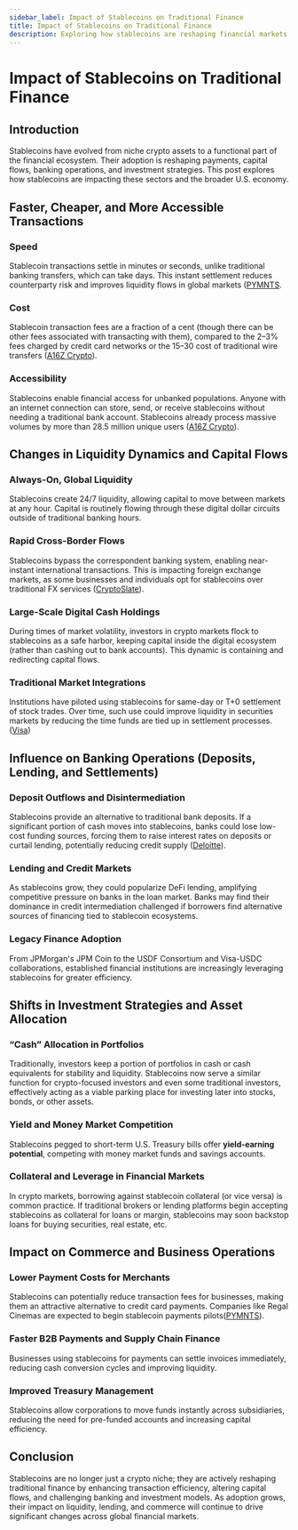 ```yaml
---
sidebar_label: Impact of Stablecoins on Traditional Finance
title: Impact of Stablecoins on Traditional Finance
description: Exploring how stablecoins are reshaping financial markets, banking operations, and capital flows.
---
```


# Impact of Stablecoins on Traditional Finance

## Introduction

Stablecoins have evolved from niche crypto assets to a functional part of the financial ecosystem. Their adoption is reshaping payments, capital flows, banking operations, and investment strategies. This post explores how stablecoins are impacting these sectors and the broader U.S. economy.

## Faster, Cheaper, and More Accessible Transactions

### **Speed**
Stablecoin transactions settle in minutes or seconds, unlike traditional banking transfers, which can take days. This instant settlement reduces counterparty risk and improves liquidity flows in global markets ([PYMNTS](https://www.pymnts.com/cryptocurrency/2024/stablecoins-biggest-2024-moves-from-cross-border-b2b-to-real-time-treasury/#:~:text=Historically%2C%20cross,associated%20with%20traditional%20banking%20channels).

### **Cost**
Stablecoin transaction fees are a fraction of a cent (though there can be other fees associated with transacting with them), compared to the 2–3% fees charged by credit card networks or the $15–$30 cost of traditional wire transfers ([A16Z Crypto](https://a16zcrypto.com/posts/article/how-stablecoins-will-eat-payments/#:~:text=Stablecoins%20offer%20lower%20fees%2C%20more,would%20disrupt%20the%20payments%20industry)).

### **Accessibility**
Stablecoins enable financial access for unbanked populations. Anyone with an internet connection can store, send, or receive stablecoins without needing a traditional bank account. Stablecoins already process massive volumes by more than 28.5 million unique users ([A16Z Crypto](https://a16zcrypto.com/)).

## Changes in Liquidity Dynamics and Capital Flows

### **Always-On, Global Liquidity**
Stablecoins create 24/7 liquidity, allowing capital to move between markets at any hour. Capital is routinely flowing through these digital dollar circuits outside of traditional banking hours.

### **Rapid Cross-Border Flows**
Stablecoins bypass the correspondent banking system, enabling near-instant international transactions. This is impacting foreign exchange markets, as some businesses and individuals opt for stablecoins over traditional FX services ([CryptoSlate](https://cryptoslate.com/insights/tradfi-foreign-exchange-currency-trading-in-decline-as-stablecoins-usage-surges/#:~:text=Banks%20are%20experiencing%20a%20significant,Research%20at%20VanEck%2C%20Matthew%20Sigel)).

### **Large-Scale Digital Cash Holdings**
During times of market volatility, investors in crypto markets flock to stablecoins as a safe harbor, keeping capital inside the digital ecosystem (rather than cashing out to bank accounts). This dynamic is containing and redirecting capital flows.

### **Traditional Market Integrations**
Institutions have piloted using stablecoins for same-day or T+0 settlement of stock trades. Over time, such use could improve liquidity in securities markets by reducing the time funds are tied up in settlement processes.([Visa](https://usa.visa.com/about-visa/newsroom/press-releases.releaseId.19881.html))


## Influence on Banking Operations (Deposits, Lending, and Settlements)

### **Deposit Outflows and Disintermediation**
Stablecoins provide an alternative to traditional bank deposits. If a significant portion of cash moves into stablecoins, banks could lose low-cost funding sources, forcing them to raise interest rates on deposits or curtail lending, potentially reducing credit supply ([Deloitte](https://www2.deloitte.com/content/dam/Deloitte/us/Documents/risk/us-stablecoin-feb-2022.pdf#:~:text=likely%20a%20less%20effective%20source,Some%20banks%20also%20could%20decide)).

### **Lending and Credit Markets**
As stablecoins grow, they could popularize DeFi lending, amplifying competitive pressure on banks in the loan market​.  Banks may find their dominance in credit intermediation challenged if borrowers find alternative sources of financing tied to stablecoin ecosystems.

### **Legacy Finance Adoption**
From JPMorgan's JPM Coin to the USDF Consortium and Visa-USDC collaborations, established financial institutions are increasingly leveraging stablecoins for greater efficiency. 

## Shifts in Investment Strategies and Asset Allocation

### **“Cash” Allocation in Portfolios**
Traditionally, investors keep a portion of portfolios in cash or cash equivalents for stability and liquidity. Stablecoins now serve a similar function for crypto-focused investors and even some traditional investors, effectively acting as a viable parking place for investing later into stocks, bonds, or other assets.

### **Yield and Money Market Competition**
Stablecoins pegged to short-term U.S. Treasury bills offer **yield-earning potential**, competing with money market funds and savings accounts.

### **Collateral and Leverage in Financial Markets**
In crypto markets, borrowing against stablecoin collateral (or vice versa) is common practice. If traditional brokers or lending platforms begin accepting stablecoins as collateral for loans or margin, stablecoins may soon backstop loans for buying securities, real estate, etc.

## Impact on Commerce and Business Operations

### **Lower Payment Costs for Merchants**
Stablecoins can potentially reduce transaction fees for businesses, making them an attractive alternative to credit card payments. Companies like Regal Cinemas are expected to begin stablecoin payments pilots([PYMNTS](https://www.pymnts.com/cryptocurrency/2024/stablecoins-biggest-2024-moves-from-cross-border-b2b-to-real-time-treasury/#:~:text=During%202024%2C%20stablecoins%E2%80%99%20role%20as,United%20States%20using%20the%C2%A0USDC%20stablecoin)).

### **Faster B2B Payments and Supply Chain Finance**
Businesses using stablecoins for payments can settle invoices immediately, reducing cash conversion cycles and improving liquidity.

### **Improved Treasury Management**
Stablecoins allow corporations to move funds instantly across subsidiaries, reducing the need for pre-funded accounts and increasing capital efficiency.

## Conclusion

Stablecoins are no longer just a crypto niche; they are actively reshaping traditional finance by enhancing transaction efficiency, altering capital flows, and challenging banking and investment models. As adoption grows, their impact on liquidity, lending, and commerce will continue to drive significant changes across global financial markets.


